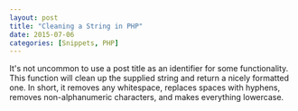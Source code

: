 ```yaml
---
layout: post
title: "Cleaning a String in PHP"
date: 2015-07-06
categories: [Snippets, PHP]
---
```


It's not uncommon to use a post title as an identifier for some functionality. This function will clean up the supplied string and return a nicely formatted one.
In short, it removes any whitespace, replaces spaces with hyphens, removes non-alphanumeric characters, and makes everything lowercase.

<script src="https://gist.github.com/kjbrum/2fe7ae874bb0547d1e8a.js"></script>
